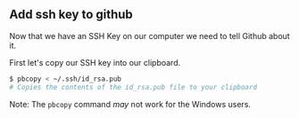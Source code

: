 ##  Add ssh key to github

Now that we have an SSH Key on our computer we need to tell Github about it.

First let's copy our SSH key into our clipboard.

```bash
$ pbcopy < ~/.ssh/id_rsa.pub
# Copies the contents of the id_rsa.pub file to your clipboard
```

Note: The `pbcopy` command *may* not work for the Windows users.

